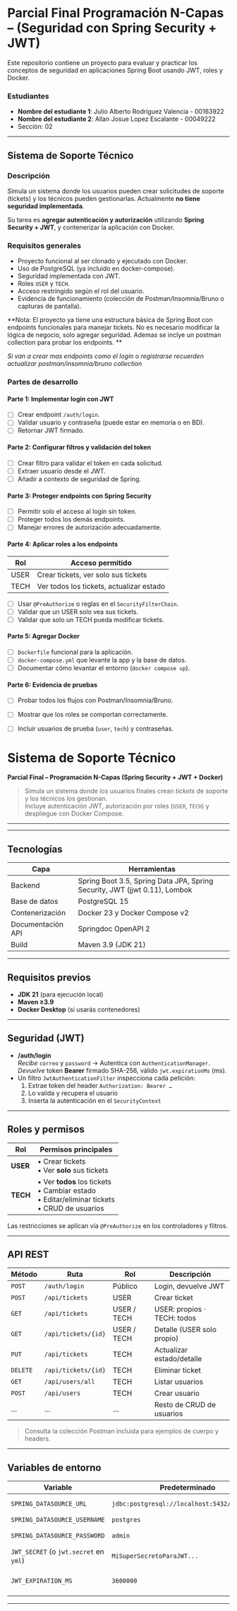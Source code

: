 # Parcial Final Programación N-Capas – (Seguridad con Spring Security + JWT)

Este repositorio contiene un proyecto para evaluar y practicar los conceptos de seguridad en aplicaciones Spring Boot usando JWT, roles y Docker.

### Estudiantes
- **Nombre del estudiante 1**: Julio Alberto Rodriguez Valencia - 00163922
- **Nombre del estudiante 2**: Allan Josue Lopez Escalante - 00049222
- Sección: 02
---

## Sistema de Soporte Técnico

### Descripción
Simula un sistema donde los usuarios pueden crear solicitudes de soporte (tickets) y los técnicos pueden gestionarlas. Actualmente **no tiene seguridad implementada**.

Su tarea es **agregar autenticación y autorización** utilizando **Spring Security + JWT**, y contenerizar la aplicación con Docker.

### Requisitos generales

- Proyecto funcional al ser clonado y ejecutado con Docker.
- Uso de PostgreSQL (ya incluido en docker-compose).
- Seguridad implementada con JWT.
- Roles `USER` y `TECH`.
- Acceso restringido según el rol del usuario.
- Evidencia de funcionamiento (colección de Postman/Insomnia/Bruno o capturas de pantalla).

**Nota: El proyecto ya tiene una estructura básica de Spring Boot con endpoints funcionales para manejar tickets. No es necesario modificar la lógica de negocio, solo agregar seguridad. Ademas se inclye un postman collection para probar los endpoints. **

_Si van a crear mas endpoints como el login o registrarse recuerden actualizar postman/insomnia/bruno collection_

### Partes de desarrollo

#### Parte 1: Implementar login con JWT
- [ ] Crear endpoint `/auth/login`.
- [ ] Validar usuario y contraseña (puede estar en memoria o en BD).
- [ ] Retornar JWT firmado.

#### Parte 2: Configurar filtros y validación del token
- [ ] Crear filtro para validar el token en cada solicitud.
- [ ] Extraer usuario desde el JWT.
- [ ] Añadir a contexto de seguridad de Spring.

#### Parte 3: Proteger endpoints con Spring Security
- [ ] Permitir solo el acceso al login sin token.
- [ ] Proteger todos los demás endpoints.
- [ ] Manejar errores de autorización adecuadamente.

#### Parte 4: Aplicar roles a los endpoints

| Rol   | Acceso permitido                                 |
|--------|--------------------------------------------------|
| USER  | Crear tickets, ver solo sus tickets              |
| TECH  | Ver todos los tickets, actualizar estado         |

- [ ] Usar `@PreAuthorize` o reglas en el `SecurityFilterChain`.
- [ ] Validar que un USER solo vea sus tickets.
- [ ] Validar que solo un TECH pueda modificar tickets.

#### Parte 5: Agregar Docker
- [ ] `Dockerfile` funcional para la aplicación.
- [ ] `docker-compose.yml` que levante la app y la base de datos.
- [ ] Documentar cómo levantar el entorno (`docker compose up`).

#### Parte 6: Evidencia de pruebas
- [ ] Probar todos los flujos con Postman/Insomnia/Bruno.
- [ ] Mostrar que los roles se comportan correctamente.
- [ ] Incluir usuarios de prueba (`user`, `tech`) y contraseñas.


# Sistema de Soporte Técnico  
**Parcial Final – Programación N-Capas (Spring Security + JWT + Docker)**  

> Simula un sistema donde los usuarios finales crean *tickets* de soporte y los técnicos los gestionan.  
> Incluye autenticación JWT, autorización por roles (`USER`, `TECH`) y despliegue con Docker Compose.

---

---

## Tecnologías

| Capa | Herramientas |
|------|--------------|
| Backend | Spring Boot 3.5, Spring Data JPA, Spring Security, JWT (jjwt 0.11), Lombok |
| Base de datos | PostgreSQL 15 |
| Contenerización | Docker 23 y Docker Compose v2 |
| Documentación API | Springdoc OpenAPI 2 |
| Build | Maven 3.9 (JDK 21) |

---

## Requisitos previos

* **JDK 21** (para ejecución local)  
* **Maven ≥3.9**  
* **Docker Desktop** (si usarás contenedores)  

---

## Seguridad (JWT)

* **/auth/login**  
  *Recibe* `correo` y `password` → Autentica con `AuthenticationManager`.  
  *Devuelve* token **Bearer** firmado SHA-256, válido `jwt.expirationMs` (ms).  
* Un filtro `JwtAuthenticationFilter` inspecciona cada petición:
  1. Extrae token del header `Authorization: Bearer …`  
  2. Lo valida y recupera el usuario  
  3. Inserta la autenticación en el `SecurityContext`  

---

## Roles y permisos

| Rol  | Permisos principales |
|------|----------------------|
| **USER** | • Crear tickets<br>• Ver **solo** sus tickets |
| **TECH** | • Ver **todos** los tickets<br>• Cambiar estado<br>• Editar/eliminar tickets<br>• CRUD de usuarios |

Las restricciones se aplican vía `@PreAuthorize` en los controladores y filtros.

---

## API REST

| Método | Ruta | Rol | Descripción |
|--------|------|-----|-------------|
| `POST` | `/auth/login` | Público | Login, devuelve JWT |
| `POST` | `/api/tickets` | USER | Crear ticket |
| `GET` | `/api/tickets` | USER / TECH | USER: propios · TECH: todos |
| `GET` | `/api/tickets/{id}` | USER / TECH | Detalle (USER solo propio) |
| `PUT` | `/api/tickets` | TECH | Actualizar estado/detalle |
| `DELETE` | `/api/tickets/{id}` | TECH | Eliminar ticket |
| `GET` | `/api/users/all` | TECH | Listar usuarios |
| `POST` | `/api/users` | TECH | Crear usuario |
| … | … | … | Resto de CRUD de usuarios |

> Consulta la colección Postman incluida para ejemplos de cuerpo y headers.

---

## Variables de entorno

| Variable | Predeterminado | Uso |
|----------|----------------|-----|
| `SPRING_DATASOURCE_URL` | `jdbc:postgresql://localhost:5432/supportdb` | Cadena JDBC |
| `SPRING_DATASOURCE_USERNAME` | `postgres` | Usuario BD |
| `SPRING_DATASOURCE_PASSWORD` | `admin` | Contraseña BD |
| `JWT_SECRET` (o `jwt.secret` en `yml`) | `MiSuperSecretoParaJWT...` | Clave de firma |
| `JWT_EXPIRATION_MS` | `3600000` | Tiempo de vida del token |

---

